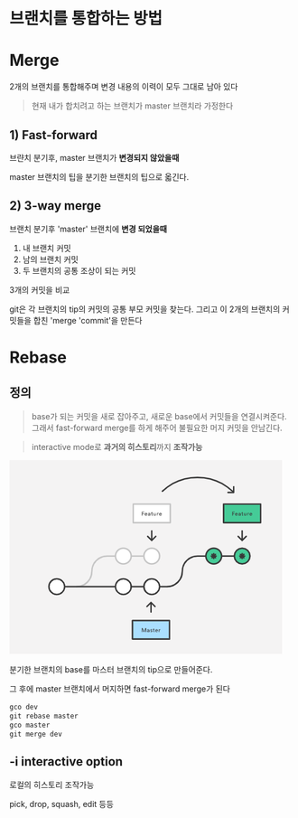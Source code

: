 브랜치를 통합하는 방법
===

Merge
===
2개의 브랜치를 통합해주며 변경 내용의 이력이 모두 그대로 남아 있다

> 현재 내가 합치려고 하는 브랜치가 master 브랜치라 가정한다

 ## 1) Fast-forward

브랸치 분기후, master 브랜치가 **변경되지 않았을때** 

master 브랜치의 팁을 분기한 브랜치의 팁으로 옯긴다.

 ## 2) 3-way merge

브랜치 분기후 'master' 브랜치에 **변경 되었을때**

1. 내 브랜치 커밋
2. 남의 브랜치 커밋
3. 두 브랜치의 공통 조상이 되는 커밋

3개의 커밋을 비교

git은 각 브랜치의 tip의 커밋의 공통 부모 커밋을 찾는다. 그리고 이 2개의 브랜치의 커밋들을 합친 'merge 'commit'을 만든다

Rebase
===

## 정의
 > base가 되는 커밋을 새로 잡아주고, 새로운 base에서 커밋들을 연결시켜준다. 그래서 fast-forward merge를 하게 해주어 불필요한 머지 커밋을 안남긴다. 

> interactive mode로 **과거의 히스토리**까지 **조작가능**


![unowned](/git/img/rebase.png)  

분기한 브랜치의 base를 마스터 브랜치의 tip으로 만들어준다.

그 후에 master 브랜치에서 머지하면 fast-forward merge가 된다

~~~
gco dev
git rebase master
gco master
git merge dev
~~~


-i interactive option
---

로컬의 히스토리 조작가능

pick, drop, squash, edit 등등
